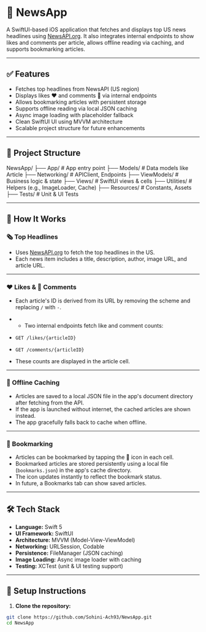 # 📰 NewsApp

A SwiftUI-based iOS application that fetches and displays top US news headlines using [NewsAPI.org](https://newsapi.org/). It also integrates internal endpoints to show likes and comments per article, allows offline reading via caching, and supports bookmarking articles.

---

## ✅ Features

- Fetches top headlines from NewsAPI (US region)
- Displays likes ❤️ and comments 💬 via internal endpoints
- Allows bookmarking articles with persistent storage
- Supports offline reading via local JSON caching
- Async image loading with placeholder fallback
- Clean SwiftUI UI using MVVM architecture
- Scalable project structure for future enhancements

---

## 📁 Project Structure
NewsApp/
├── App/                    # App entry point
├── Models/                # Data models like Article
├── Networking/            # APIClient, Endpoints
├── ViewModels/            # Business logic & state
├── Views/                 # SwiftUI views & cells
├── Utilities/             # Helpers (e.g., ImageLoader, Cache)
├── Resources/             # Constants, Assets
├── Tests/                 # Unit & UI Tests

---

## 🧠 How It Works

### 🗞 Top Headlines

- Uses [NewsAPI.org](https://newsapi.org) to fetch the top headlines in the US.
- Each news item includes a title, description, author, image URL, and article URL.

---

### ❤️ Likes & 💬 Comments

- Each article's ID is derived from its URL by removing the scheme and replacing `/` with `-`.

- - Two internal endpoints fetch like and comment counts:
- `GET /likes/{articleID}`
- `GET /comments/{articleID}`

- These counts are displayed in the article cell.

---

### 💾 Offline Caching

- Articles are saved to a local JSON file in the app's document directory after fetching from the API.
- If the app is launched without internet, the cached articles are shown instead.
- The app gracefully falls back to cache when offline.

---

### 🔖 Bookmarking

- Articles can be bookmarked by tapping the 🔖 icon in each cell.
- Bookmarked articles are stored persistently using a local file (`bookmarks.json`) in the app's cache directory.
- The icon updates instantly to reflect the bookmark status.
- In future, a Bookmarks tab can show saved articles.

---

## 🛠 Tech Stack

- **Language:** Swift 5
- **UI Framework:** SwiftUI
- **Architecture:** MVVM (Model-View-ViewModel)
- **Networking:** URLSession, Codable
- **Persistence:** FileManager (JSON caching)
- **Image Loading:** Async image loader with caching
- **Testing:** XCTest (unit & UI testing support)

---

## 🧰 Setup Instructions

1. **Clone the repository:**
 ```bash
 git clone https://github.com/Sohini-Ach93/NewsApp.git
 cd NewsApp
